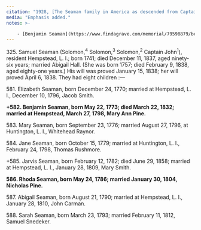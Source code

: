 ```yaml
---
citation: "1928, [The Seaman family in America as descended from Captain John Seaman of Hempstead, Long Island](https://archive.org/details/seamanfamilyinam00seam/page/n15/mode/2up) by Mary Thomas Seaman, p110, archive.org."
media: "Emphasis added."
notes: >-

    - [Benjamin Seaman](https://www.findagrave.com/memorial/79598879/benjamin-seaman) (22 May 1773 to 22 Mar 1832) married in 1798 [Mary Ann (Pine) Seaman](https://www.findagrave.com/memorial/79598696/mary-ann-seaman) (1777 to 15 Apr 1835), daughter of Reuben Pine.
---
```

325\. Samuel Seaman (Solomon,<sup>4</sup> Solomon,<sup>3</sup> Solomon,<sup>2</sup> Captain John<sup>1</sup>), resident Hempstead, L. I.; born 1741; died December 11, 1837, aged ninety-six years; married Abigail Hall. (She was born 1757; died February 9, 1838, aged eighty-one years.) His will was proved January 15, 1838; her will proved April 6, 1838. They had eight children :— 

581\. Elizabeth Seaman, born December 24, 1770; married at Hempstead, L. I., December 10, 1796, Jacob Smith. 

**+582\. Benjamin Seaman, born May 22, 1773; died March 22, 1832; married at Hempstead, March 27, 1798, Mary Ann Pine.** 

583\. Mary Seaman, born September 23, 1776; married August 27, 1796, at Huntington, L. I., Whitehead Raynor. 

584\. Jane Seaman, born October 15, 1779; married at Huntington, L. I., February 24, 1798, Thomas Rushmore. 

+585\. Jarvis Seaman, born February 12, 1782; died June 29, 1858; married at Hempstead, L. I., January 28, 1809, Mary Smith. 

**586\. Rhoda Seaman, born May 24, 1786; married January 30, 1804, Nicholas Pine.** 

587\. Abigail Seaman, born August 21, 1790; married at Hempstead, L. I., January 28, 1810, John Carman. 

588\. Sarah Seaman, born March 23, 1793; married February 11, 1812, Samuel Snedeker.

